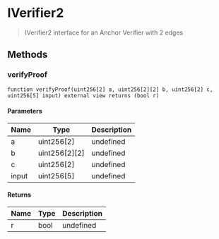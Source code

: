 # IVerifier2



> IVerifier2 interface for an Anchor Verifier with 2 edges





## Methods

### verifyProof

```solidity
function verifyProof(uint256[2] a, uint256[2][2] b, uint256[2] c, uint256[5] input) external view returns (bool r)
```





#### Parameters

| Name | Type | Description |
|---|---|---|
| a | uint256[2] | undefined
| b | uint256[2][2] | undefined
| c | uint256[2] | undefined
| input | uint256[5] | undefined

#### Returns

| Name | Type | Description |
|---|---|---|
| r | bool | undefined




